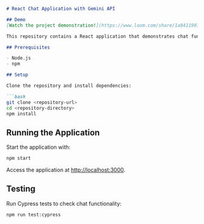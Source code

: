 
```markdown
# React Chat Application with Gemini API

## Demo
[Watch the project demonstration!](https://www.loom.com/share/1a8411907d5e49358a23fba0c4cd524f)

This repository contains a React application that demonstrates chat functionality using `deepchat.dev` connected to the Gemini API. Follow the instructions below to set up, run, and test the application.

## Prerequisites

- Node.js
- npm

## Setup

Clone the repository and install dependencies:

```bash
git clone <repository-url>
cd <repository-directory>
npm install
```

## Running the Application

Start the application with:

```bash
npm start
```

Access the application at [http://localhost:3000](http://localhost:3000).

## Testing

Run Cypress tests to check chat functionality:

```bash
npm run test:cypress
```
